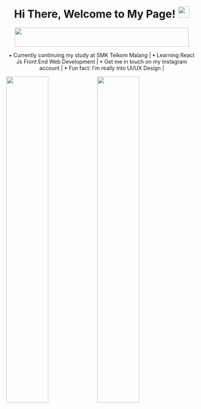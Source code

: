 <h1 align="center">
  Hi There, Welcome to My Page! <img src="https://user-images.githubusercontent.com/89287773/158185594-92794b51-9edf-4755-bef5-bcc229803331.gif" width="30" height="30" />
</h1>

<p align="center">
  <img align="center" width="460" height="50" src="https://readme-typing-svg.herokuapp.com?size=40&duration=6000&color=E5289E&center=true&vCenter=true&width=500&height=100&lines=UI%2FUX+Design+Enthusiast" />
</p>

<p align="center">
  ▪ Currently continuing my study at SMK Telkom Malang 
  | ▪ Learning React Js Front End Web Development 
  | ▪ Get me in touch on my Instagram account 
  | ▪ Fun fact: I'm really into UI/UX Design | 
</p>

<img align="left" width="47%" src="https://github-readme-stats.vercel.app/api?username=RayNanta&show_icons=true&theme=synthwave" />

<img align="left" width="47%" src="http://github-readme-streak-stats.herokuapp.com?user=RayNanta&theme=synthwave&date_format=j%20M%5B%20Y%5D" />




